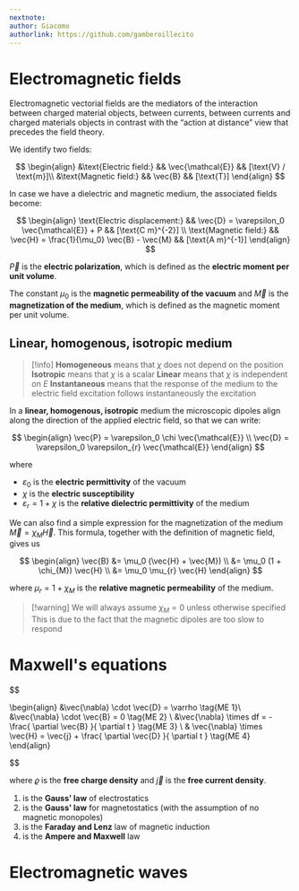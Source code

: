 ```yaml
---
nextnote: 
author: Giacomo
authorlink: https://github.com/gamberoillecito
---
```

# Electromagnetic fields

Electromagnetic vectorial fields are the mediators of the interaction between charged material objects, between currents, between currents and charged materials objects in contrast with the “action at distance” view that precedes the field theory.

We identify two fields: 

$$
\begin{align}
&\text{Electric field:} &&  \vec{\mathcal{E}} && [\text{V} / \text{m}]\\
&\text{Magnetic field:} &&  \vec{B} && [\text{T}]
\end{align}
$$

In case we have a dielectric and magnetic medium, the associated fields become: 

$$
\begin{align}
\text{Electric displacement:} && \vec{D} = \varepsilon_0 \vec{\mathcal{E}} + P && [\text{C m}^{-2}]  \\
\text{Magnetic field:} && \vec{H} = \frac{1}{\mu_0} \vec{B} - \vec{M} && [\text{A m}^{-1}]
\end{align}
$$

$\vec{P}$ is the **electric polarization**, which is defined as the **electric moment per unit volume**.

The constant $\mu_0$ is the **magnetic permeability of the vacuum** and $\vec{M}$ is the **magnetization of the medium**, which is defined as the magnetic moment per unit volume.

## Linear, homogenous, isotropic medium

>[!info]
> **Homogeneous** means that $\chi$ does not depend on the position
> **Isotropic** means that $\chi$ is a scalar
> **Linear** means that $\chi$ is independent on $E$
> **Instantaneous** means that the response of the medium to the electric field excitation follows instantaneously the excitation

In a **linear, homogenous, isotropic** medium the microscopic dipoles align along the direction of the applied electric field, so that we can write: 

$$
\begin{align}
\vec{P} = \varepsilon_0 \chi \vec{\mathcal{E}}  \\
\vec{D} = \varepsilon_0 \varepsilon_{r} \vec{\mathcal{E}}
\end{align}
$$

where 

- $\varepsilon_0$ is the **electric permittivity** of the vacuum
- $\chi$ is the **electric susceptibility**
- $\varepsilon_{r} = 1 + \chi$ is the **relative dielectric permittivity** of the medium

We can also find a simple expression for the magnetization of the medium $\vec{M} = \chi_{M}\vec{H}$. This formula, together with the definition of magnetic field, gives us 

$$
\begin{align}
\vec{B} &= \mu_0 (\vec{H} + \vec{M}) \\
 &= \mu_0 (1 + \chi_{M}) \vec{H}  \\
&= \mu_0 \mu_{r} \vec{H}
\end{align}
$$

where $\mu_{r} = 1 + \chi_{M}$ is the **relative magnetic permeability** of the medium.

>[!warning] We will always assume $\chi_{M} = 0$ unless otherwise specified
>This is due to the fact that the magnetic dipoles are too slow to respond

# Maxwell's equations



$$

\begin{align}
&\vec{\nabla} \cdot \vec{D} = \varrho \tag{ME 1}\\
&\vec{\nabla} \cdot \vec{B} = 0 \tag{ME 2} \\
&\vec{\nabla} \times df   = -\frac{ \partial \vec{B} }{ \partial t }  \tag{ME 3} \\
& \vec{\nabla} \times \vec{H} = \vec{j} + \frac{ \partial \vec{D} }{ \partial t } \tag{ME 4}
\end{align}

$$

where $\varrho$ is the **free charge density** and $\vec{j}$ is the **free current density**.

1) is the **Gauss' law** of electrostatics
2) is the **Gauss' law** for magnetostatics (with the assumption of no magnetic monopoles)
3) is the **Faraday and Lenz** law of magnetic induction
4) is the **Ampere and Maxwell** law

# Electromagnetic waves

